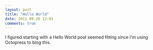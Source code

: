 ```yaml
---
layout: post
title: "Hello World"
date: 2011-09-26 12:01
comments: true
---
```


I figured starting with a Hello World post seemed fitting since I'm using
Octopress to blog this.
